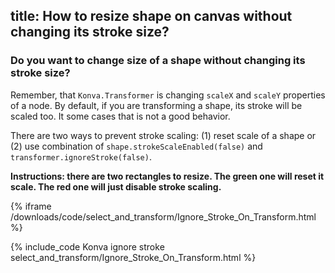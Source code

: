 title: How to resize shape on canvas without changing its stroke size?
---

### Do you want to change size of a shape without changing its stroke size?

Remember, that `Konva.Transformer` is changing `scaleX` and `scaleY` properties of a node.
By default, if you are transforming a shape, its stroke will be scaled too. It some cases that is not a good behavior.

There are two ways to prevent stroke scaling: (1) reset scale of a shape or (2) use combination of `shape.strokeScaleEnabled(false)` and `transformer.ignoreStroke(false)`.

**Instructions: there are two rectangles to resize. The green one will reset it scale. The red one will just disable stroke scaling.**

{% iframe /downloads/code/select_and_transform/Ignore_Stroke_On_Transform.html %}

{% include_code Konva ignore stroke  select_and_transform/Ignore_Stroke_On_Transform.html %}